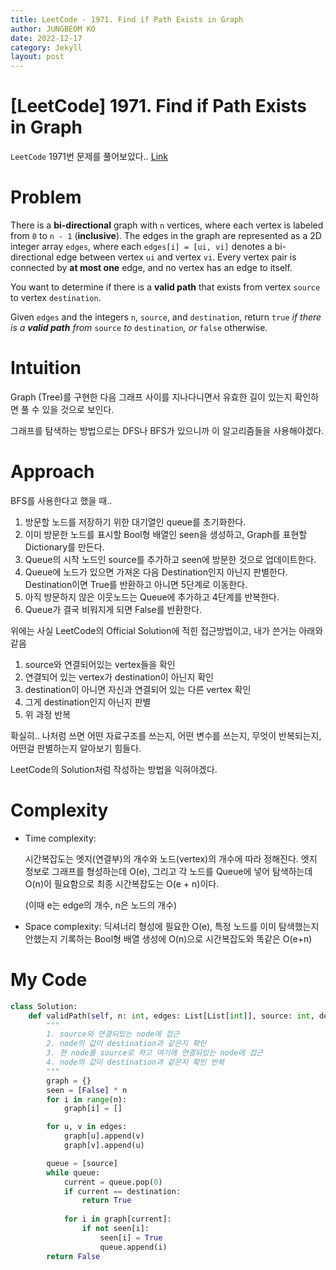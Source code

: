 ```yaml
---
title: LeetCode - 1971. Find if Path Exists in Graph
author: JUNGBEOM KO
date: 2022-12-17
category: Jekyll
layout: post
---
```


# [LeetCode] 1971. Find if Path Exists in Graph

`LeetCode` 1971번 문제를 풀어보았다.. [Link](https://leetcode.com/problems/find-if-path-exists-in-graph/description/)



# Problem

There is a **bi-directional** graph with `n` vertices, where each vertex is labeled from `0` to `n - 1` (**inclusive**). The edges in the graph are represented as a 2D integer array `edges`, where each `edges[i] = [ui, vi]` denotes a bi-directional edge between vertex `ui` and vertex `vi`. Every vertex pair is connected by **at most one** edge, and no vertex has an edge to itself.

You want to determine if there is a **valid path** that exists from vertex `source` to vertex `destination`.

Given `edges` and the integers `n`, `source`, and `destination`, return `true` *if there is a **valid path** from* `source` *to* `destination`*, or* `false` otherwise.



# Intuition

Graph (Tree)를 구현한 다음 그래프 사이를 지나다니면서 유효한 길이 있는지 확인하면 풀 수 있을 것으로 보인다.

그래프를 탐색하는 방법으로는 DFS나 BFS가 있으니까 이 알고리즘들을 사용해야겠다.



# Approach

BFS를 사용한다고 했을 때..

1. 방문할 노드를 저장하기 위한 대기열인 queue를 초기화한다.
2. 이미 방문한 노드를 표시할 Bool형 배열인 seen을 생성하고, Graph를 표현할 Dictionary를 만든다.
3. Queue의 시작 노드인 source를 추가하고 seen에 방문한 것으로 업데이트한다.
4. Queue에 노드가 있으면 가져온 다음 Destination인지 아닌지 판별한다. Destination이면 True를 반환하고 아니면 5단계로 이동한다.
5. 아직 방문하지 않은 이웃노드는 Queue에 추가하고 4단계를 반복한다.
6. Queue가 결국 비워지게 되면 False를 반환한다.

위에는 사실 LeetCode의 Official Solution에 적힌 접근방법이고, 내가 쓴거는 아래와 같음

1. source와 연결되어있는 vertex들을 확인
2. 연결되어 있는 vertex가 destination이 아닌지 확인
3. destination이 아니면 자신과 연결되어 있는 다른 vertex 확인
4. 그게 destination인지 아닌지 판별
5. 위 과정 반복

확실히.. 나처럼 쓰면 어떤 자료구조를 쓰는지, 어떤 변수를 쓰는지, 무엇이 반복되는지, 어떤걸 판별하는지 알아보기 힘들다.

LeetCode의 Solution처럼 작성하는 방법을 익혀야겠다.



# Complexity
- Time complexity:

  시간복잡도는 엣지(연결부)의 개수와 노드(vertex)의 개수에 따라 정해진다. 엣지 정보로 그래프를 형성하는데 O(e), 그리고 각 노드를 Queue에 넣어 탐색하는데 O(n)이 필요함으로 최종 시간복잡도는 O(e + n)이다.

  (이때 e는 edge의 개수, n은 노드의 개수) 

- Space complexity:
  딕셔너리 형성에 필요한 O(e), 특정 노드를 이미 탐색했는지 안했는지 기록하는 Bool형 배열 생성에 O(n)으로 시간복잡도와 똑같은 O(e+n)

  

# My Code

```python
class Solution:
    def validPath(self, n: int, edges: List[List[int]], source: int, destination: int) -> bool:
        """
        1. source와 연결되있는 node에 접근
        2. node의 값이 destination과 같은지 확인
        3. 현 node를 source로 하고 여기에 연결되있는 node에 접근
        4. node의 값이 destination과 같은지 확인 반복
        """
        graph = {}
        seen = [False] * n
        for i in range(n):
            graph[i] = []

        for u, v in edges:
            graph[u].append(v)
            graph[v].append(u)

        queue = [source]
        while queue:
            current = queue.pop(0)
            if current == destination:
                return True
            
            for i in graph[current]:
                if not seen[i]:
                    seen[i] = True
                    queue.append(i)
        return False
```
